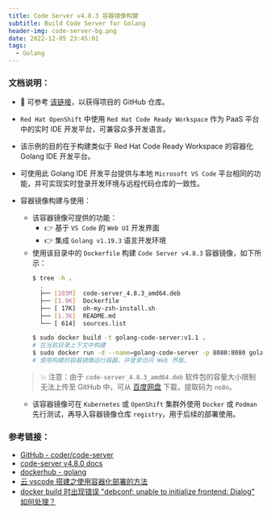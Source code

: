 ```yaml
---
title: Code Server v4.8.3 容器镜像构建
subtitle: Build Code Server for Golang
header-img: code-server-bg.png 
date: 2022-12-05 23:45:01
tags:
  - Golang
---
```


### 文档说明：
- 🔗 可参考 [该链接](https://github.com/Alberthua-Perl/dockerfile-s2i-demo/tree/master/code-server-4.8.3)，以获得项目的 GitHub 仓库。
- `Red Hat OpenShift` 中使用 `Red Hat Code Ready Workspace` 作为 PaaS 平台中的实时 IDE 开发平台，可兼容众多开发语言。
- 该示例的目的在于构建类似于 Red Hat Code Ready Workspace 的容器化 Golang IDE 开发平台。
- 可使用此 Golang IDE 开发平台提供与本地 `Microsoft VS Code` 平台相同的功能，并可实现实时登录开发环境与远程代码仓库的一致性。
- 容器镜像构建与使用：
  - 该容器镜像可提供的功能：
    - 👉 基于 `VS Code` 的 `Web UI` 开发界面
    - 👉 集成 `Golang v1.19.3` 语言开发环境
  - 使用该目录中的 `Dockerfile` 构建 `Code Server v4.8.3` 容器镜像，如下所示：
    ```bash
    $ tree -h .
      .
      ├── [103M]  code-server_4.8.3_amd64.deb
      ├── [1.9K]  Dockerfile
      ├── [ 17K]  oh-my-zsh-install.sh
      ├── [1.3K]  README.md
      └── [ 614]  sources.list
  
    $ sudo docker build -t golang-code-server:v1.1 .
    # 在当前目录上下文中构建
    $ sudo docker run -d --name=golang-code-server -p 8080:8080 golang-code-server:v1.1
    # 使用构建的容器镜像运行容器，并登录访问 Web 界面。
    ```

  > 💥 注意：由于 `code-server_4.8.3_amd64.deb` 软件包的容量大小限制无法上传至 GitHub 中，可从  [百度网盘](https://pan.baidu.com/s/1ul4ZYZa1Cpmp_5fXxyGJtg) 下载，提取码为 `no8o`。

  - 该容器镜像可在 `Kubernetes` 或 `OpenShift` 集群外使用 `Docker` 或 `Podman` 先行测试，再导入容器镜像仓库 `registry`，用于后续的部署使用。

### 参考链接：
- [GitHub - coder/code-server](https://github.com/coder/code-server)
- [code-server v4.8.0 docs](https://coder.com/docs/code-server/latest)
- [dockerhub - golang](https://hub.docker.com/_/golang)
- [云 vscode 搭建之使用容器化部署的方法](https://www.jb51.net/article/261704.htm)
- [docker build 时出现错误 "debconf: unable to initialize frontend: Dialog" 如何处理？](https://blog.51cto.com/u_15061952/3607022)